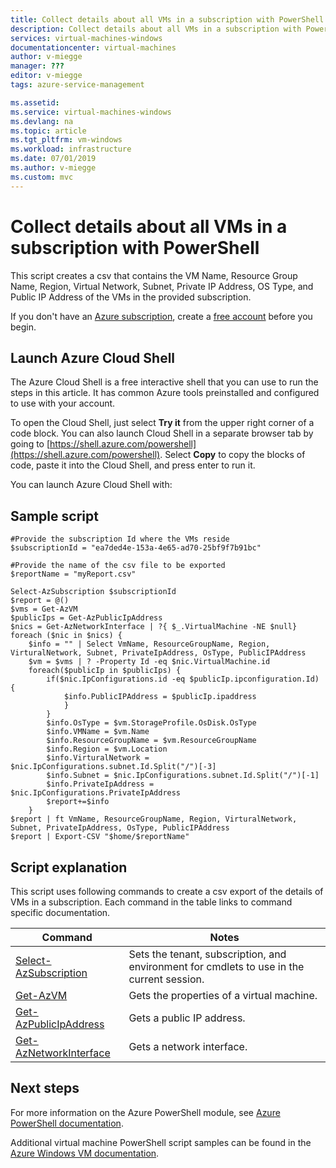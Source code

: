 ```yaml
---
title: Collect details about all VMs in a subscription with PowerShell | Microsoft Docs
description: Collect details about all VMs in a subscription with PowerShell
services: virtual-machines-windows
documentationcenter: virtual-machines
author: v-miegge
manager: ???
editor: v-miegge
tags: azure-service-management

ms.assetid:
ms.service: virtual-machines-windows
ms.devlang: na
ms.topic: article
ms.tgt_pltfrm: vm-windows
ms.workload: infrastructure
ms.date: 07/01/2019
ms.author: v-miegge
ms.custom: mvc
---
```


# Collect details about all VMs in a subscription with PowerShell

This script creates a csv that contains the VM Name, Resource Group Name, Region, Virtual Network, Subnet, Private IP Address, OS Type, and Public IP Address of the VMs in the provided subscription.

If you don't have an [Azure subscription](https://docs.microsoft.com/azure/guides/developer/azure-developer-guide#understanding-accounts-subscriptions-and-billing), create a [free account](https://azure.microsoft.com/free) before you begin.

## Launch Azure Cloud Shell

The Azure Cloud Shell is a free interactive shell that you can use to run the steps in this article. It has common Azure tools preinstalled and configured to use with your account. 

To open the Cloud Shell, just select **Try it** from the upper right corner of a code block. You can also launch Cloud Shell in a separate browser tab by going to [https://shell.azure.com/powershell](https://shell.azure.com/powershell). Select **Copy** to copy the blocks of code, paste it into the Cloud Shell, and press enter to run it.

You can launch Azure Cloud Shell with:

## Sample script

```azurepowershell-interactive
#Provide the subscription Id where the VMs reside
$subscriptionId = "ea7ded4e-153a-4e65-ad70-25bf9f7b91bc"

#Provide the name of the csv file to be exported
$reportName = "myReport.csv"

Select-AzSubscription $subscriptionId
$report = @()
$vms = Get-AzVM
$publicIps = Get-AzPublicIpAddress 
$nics = Get-AzNetworkInterface | ?{ $_.VirtualMachine -NE $null} 
foreach ($nic in $nics) { 
    $info = "" | Select VmName, ResourceGroupName, Region, VirturalNetwork, Subnet, PrivateIpAddress, OsType, PublicIPAddress 
    $vm = $vms | ? -Property Id -eq $nic.VirtualMachine.id 
    foreach($publicIp in $publicIps) { 
        if($nic.IpConfigurations.id -eq $publicIp.ipconfiguration.Id) {
            $info.PublicIPAddress = $publicIp.ipaddress
            } 
        } 
        $info.OsType = $vm.StorageProfile.OsDisk.OsType 
        $info.VMName = $vm.Name 
        $info.ResourceGroupName = $vm.ResourceGroupName 
        $info.Region = $vm.Location 
        $info.VirturalNetwork = $nic.IpConfigurations.subnet.Id.Split("/")[-3] 
        $info.Subnet = $nic.IpConfigurations.subnet.Id.Split("/")[-1] 
        $info.PrivateIpAddress = $nic.IpConfigurations.PrivateIpAddress 
        $report+=$info 
    } 
$report | ft VmName, ResourceGroupName, Region, VirturalNetwork, Subnet, PrivateIpAddress, OsType, PublicIPAddress 
$report | Export-CSV "$home/$reportName"
```

## Script explanation
This script uses following commands to create a csv export of the details of VMs in a subscription. Each command in the table links to command specific documentation.

|Command|Notes|
|-|-|
|[Select-AzSubscription](https://docs.microsoft.com/powershell/module/Az.Accounts/Set-AzContext)|Sets the tenant, subscription, and environment for cmdlets to use in the current session.|
|[Get-AzVM](https://docs.microsoft.com/powershell/module/Az.Compute/Get-AzVM)|Gets the properties of a virtual machine.|
|[Get-AzPublicIpAddress](https://docs.microsoft.com/powershell/module/Az.Network/Get-AzPublicIpAddress)|Gets a public IP address.|
|[Get-AzNetworkInterface](https://docs.microsoft.com/powershell/module/Az.Network/Get-AzNetworkInterface)|Gets a network interface.|

## Next steps

For more information on the Azure PowerShell module, see [Azure PowerShell documentation](https://docs.microsoft.com/powershell/azure/overview).

Additional virtual machine PowerShell script samples can be found in the [Azure Windows VM documentation](https://docs.microsoft.com/azure/virtual-machines/windows/powershell-samples?toc=/azure/virtual-machines/windows/toc.json).


